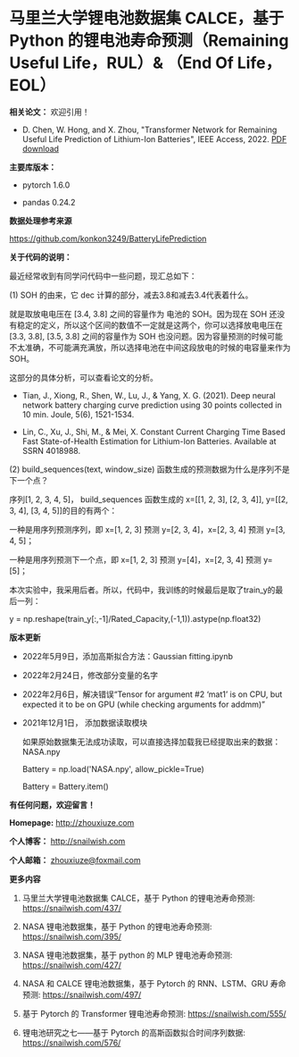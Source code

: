 # 马里兰大学锂电池数据集 CALCE，基于 Python 的锂电池寿命预测（Remaining Useful Life，RUL）& （End Of Life，EOL）

**相关论文：** 欢迎引用！

- D. Chen, W. Hong, and X. Zhou, "Transformer Network for Remaining Useful Life Prediction of Lithium-Ion Batteries", IEEE Access, 2022. [PDF download](https://github.com/XiuzeZhou/xiuzezhou.github.io/tree/main/pub/Transformer.pdf)

**主要库版本：** 

- pytorch 1.6.0

- pandas 0.24.2

**数据处理参考来源**

https://github.com/konkon3249/BatteryLifePrediction

**关于代码的说明：**

最近经常收到有同学问代码中一些问题，现汇总如下：

(1) SOH 的由来，它 dec 计算的部分，减去3.8和减去3.4代表着什么。

就是取放电电压在 [3.4, 3.8] 之间的容量作为 电池的 SOH。因为现在 SOH 还没有稳定的定义，所以这个区间的数值不一定就是这两个，你可以选择放电电压在 [3.3, 3.8], [3.5, 3.8] 之间的容量作为 SOH 也没问题。因为容量预测的时候可能不太准确，不可能满充满放，所以选择电池在中间这段放电的时候的电容量来作为 SOH。

这部分的具体分析，可以查看论文的分析。

- Tian, J., Xiong, R., Shen, W., Lu, J., & Yang, X. G. (2021). Deep neural network battery charging curve prediction using 30 points collected in 10 min. Joule, 5(6), 1521-1534.

- Lin, C., Xu, J., Shi, M., & Mei, X. Constant Current Charging Time Based Fast State-of-Health Estimation for Lithium-Ion Batteries. Available at SSRN 4018988.

(2) build_sequences(text, window_size) 函数生成的预测数据为什么是序列不是下一个点？

序列[1, 2, 3, 4, 5]， build_sequences 函数生成的 x=[[1, 2, 3], [2, 3, 4]], y=[[2, 3, 4], [3, 4, 5]]的目的有两个：

一种是用序列预测序列，即 x=[1, 2, 3] 预测 y=[2, 3, 4]，x=[2, 3, 4] 预测 y=[3, 4, 5]；

一种是用序列预测下一个点，即 x=[1, 2, 3] 预测 y=[4]，x=[2, 3, 4] 预测 y=[5]；

本次实验中，我采用后者。所以，代码中，我训练的时候最后是取了train_y的最后一列：

y = np.reshape(train_y[:,-1]/Rated_Capacity,(-1,1)).astype(np.float32)

**版本更新** 

- 2022年5月9日，添加高斯拟合方法：Gaussian fitting.ipynb

- 2022年2月24日，修改部分变量的名字

- 2022年2月6日，解决错误“Tensor for argument #2 ‘mat1’ is on CPU, but expected it to be on GPU (while checking arguments for addmm)”

- 2021年12月1日， 添加数据读取模块

    如果原始数据集无法成功读取，可以直接选择加载我已经提取出来的数据：NASA.npy

    Battery = np.load('NASA.npy', allow_pickle=True)

    Battery = Battery.item()

 **有任何问题，欢迎留言！**

**Homepage:** http://zhouxiuze.com

**个人博客：** http://snailwish.com

**个人邮箱：** zhouxiuze@foxmail.com

**更多内容**

1. 马里兰大学锂电池数据集 CALCE，基于 Python 的锂电池寿命预测: https://snailwish.com/437/

2. NASA 锂电池数据集，基于 Python 的锂电池寿命预测: https://snailwish.com/395/

3. NASA 锂电池数据集，基于 python 的 MLP 锂电池寿命预测: https://snailwish.com/427/

4. NASA 和 CALCE 锂电池数据集，基于 Pytorch 的 RNN、LSTM、GRU 寿命预测: https://snailwish.com/497/

5. 基于 Pytorch 的 Transformer 锂电池寿命预测: https://snailwish.com/555/

6. 锂电池研究之七——基于 Pytorch 的高斯函数拟合时间序列数据: https://snailwish.com/576/
